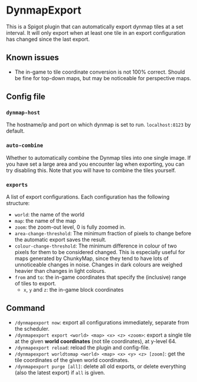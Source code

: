 # DynmapExport
This is a Spigot plugin that can automatically export dynmap tiles at a set
interval. It will only export when at least one tile in an export configuration
has changed since the last export.

## Known issues
- The in-game to tile coordinate conversion is not 100% correct. Should be fine
  for top-down maps, but may be noticeable for perspective maps.

## Config file
### `dynmap-host`
The hostname/ip and port on which dynmap is set to run. `localhost:8123` by
default.

### `auto-combine`
Whether to automatically combine the Dynmap tiles into one single image.
If you have set a large area and you encounter lag when exporting, you can try
disabling this.  Note that you will have to combine the tiles yourself.

### `exports`
A list of export configurations. Each configuration has the following structure:
- `world`: the name of the world
- `map`: the name of the map
- `zoom`: the zoom-out level, 0 is fully zoomed in.
- `area-change-threshold`: The minimum fraction of pixels to change before the
  automatic export saves the result.
- `colour-change-threshold`: The minimum difference in colour of two pixels for
  them to be considered changed. This is especially useful for maps generated
  by ChunkyMap, since they tend to have lots of unnoticeable changes in noise.
  Changes in dark colours are weighed heavier than changes in light colours.
- `from` and `to`: the in-game coordinates that specify the (inclusive) range
  of tiles to export.
  - `x`, `y` and `z`: the in-game block coordinates

## Command
- `/dynmapexport now`: export all configurations immediately, separate from the
  scheduler.
- `/dynmapexport export <world> <map> <x> <z> <zoom>`: export a single tile at
  the given **world coordinates** (not tile coordinates), at y-level 64.
- `/dynmapexport reload`: reload the plugin and config-file.
- `/dynmapexport worldtomap <world> <map> <x> <y> <z> [zoom]`: get the tile
  coordinates of the given world coordinates.
- `/dynmapexport purge [all]`: delete all old exports, or delete everything
  (also the latest export) if `all` is given.
